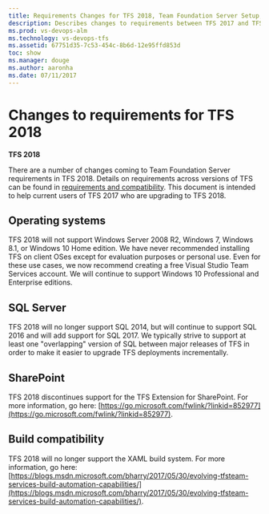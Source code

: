 ```yaml
---
title: Requirements Changes for TFS 2018, Team Foundation Server Setup, Upgrade, and Administration
description: Describes changes to requirements between TFS 2017 and TFS 2018 RC1.
ms.prod: vs-devops-alm
ms.technology: vs-devops-tfs
ms.assetid: 67751d35-7c53-454c-8b6d-12e95ffd853d
toc: show
ms.manager: douge
ms.author: aaronha
ms.date: 07/11/2017
---
```


# Changes to requirements for TFS 2018

**TFS 2018**

There are a number of changes coming to Team Foundation Server
requirements in TFS 2018. Details on requirements across versions 
of TFS can be found in 
[requirements and compatibility](../accounts/requirements.md). This document
is intended to help current users of TFS 2017 who are upgrading
to TFS 2018.

## Operating systems

TFS 2018 will not support Windows Server 2008 R2, Windows 7, Windows 8.1, or 
Windows 10 Home edition. We have never recommended installing TFS on client 
OSes except for evaluation purposes or personal use. Even for these use cases,
we now recommend creating a free Visual Studio Team Services account. We will
continue to support Windows 10 Professional and Enterprise editions.

## SQL Server

TFS 2018 will no longer support SQL 2014, but will continue to support SQL 2016
and will add support for SQL 2017. We typically strive to support at least one 
"overlapping" version of SQL between major releases of TFS in order to make it 
easier to upgrade TFS deployments incrementally. 

## SharePoint

TFS 2018 discontinues support for the TFS Extension for SharePoint. 
For more information, go here: 
[https://go.microsoft.com/fwlink/?linkid=852977](https://go.microsoft.com/fwlink/?linkid=852977).

## Build compatibility

TFS 2018 will no longer support the XAML build system. 
For more information, go here:
[https://blogs.msdn.microsoft.com/bharry/2017/05/30/evolving-tfsteam-services-build-automation-capabilities/](https://blogs.msdn.microsoft.com/bharry/2017/05/30/evolving-tfsteam-services-build-automation-capabilities/).